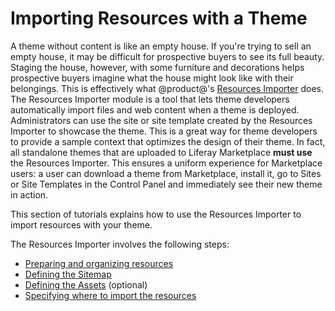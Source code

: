 # Importing Resources with a Theme [](id=importing-resources-with-a-theme)

A theme without content is like an empty house. If you're trying to sell an
empty house, it may be difficult for prospective buyers to see its full beauty.
Staging the house, however, with some furniture and decorations helps 
prospective buyers imagine what the house might look like with their belongings. 
This is effectively what @product@'s 
[Resources Importer](https://dev.liferay.com/participate/liferaypedia/-/wiki/Main/Resources+Importer) 
does. The Resources Importer module is a tool that lets theme developers 
automatically import files and web content when a theme is deployed. 
Administrators can use the site or site template created by the Resources 
Importer to showcase the theme. This is a great way for theme developers to 
provide a sample context that optimizes the design of their theme. In fact, all 
standalone themes that are uploaded to Liferay Marketplace **must use** the 
Resources Importer. This ensures a uniform experience for Marketplace users: a 
user can download a theme from Marketplace, install it, go to Sites or Site 
Templates in the Control Panel and immediately see their new theme in action. 

This section of tutorials explains how to use the Resources Importer to import 
resources with your theme. 

The Resources Importer involves the following steps:

- [Preparing and organizing resources](/develop/tutorials/-/knowledge_base/7-1/preparing-resources-for-the-importer)
- [Defining the Sitemap](/develop/tutorials/-/knowledge_base/7-1/defining-the-sitemap)
- [Defining the Assets](/develop/tutorials/-/knowledge_base/7-1/defining-the-assets) (optional)
- [Specifying where to import the resources](/develop/tutorials/-/knowledge_base/7-1/specifying-where-to-import-resources) 
